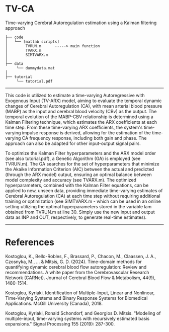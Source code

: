 # TV-CA
Time-varying Cerebral Autoregulation estimation using a Kalman filtering approach
```
├── code
│   └── [matlab scripts]
│        TVRUN.m      -----> main function
│        TVARX.m
│        SIMTVARX.m  
│
├── data
     └── dummydata.mat
│
├── tutorial
     └── tutorial.pdf
```
_______________________________________________________________________________________________________________________________________________________________________________

This code is utilized to estimate a time-varying Autoregressive with Exogenous Input (TV-ARX) model, aiming to evaluate the temporal dynamic changes of Cerebral Autoregulation (CA), with mean arterial blood pressure (MABP) as the input and cerebral blood velocity (CBv) as the output. The temporal evolution of the MABP-CBV relationship is determined using a Kalman Filtering technique, which estimates the ARX coefficients at each time step. From these time-varying ARX coefficients, the system's time-varying impulse response is derived, allowing for the estimation of the time-varying CA frequency response, including both gain and phase. The approach can also be adapted for other input-output signal pairs. 

To optimize the Kalman Filter hyperparameters and the ARX model order (see also tutorial.pdf), a Genetic Algorithm (GA) is employed (see TVRUN.m). The GA searches for the set of hyperparameters that minimize the Akaike Information Criterion (AIC) between the actual and predicted (through the ARX model) output, ensuring an optimal balance between model complexity and accuracy (see TVARX.m). The optimized hyperparameters, combined with the Kalman Filter equations, can be applied to new, unseen data, providing immediate time-varying estimates of Cerebral Autoregulation (CA) at each time step without requiring additional training or optimization (see SIMTVARX.m - which can be used in an online setting utilizing the optimal hyperparameters stored in the variable lam obtained from TVRUN.m at line 30. Simply use the new input and output data as INP and OUT, respectively, to generate real-time estimates).

_________________________________________________________________________________________________________________________________________________________________________________
# References

Kostoglou, K., Bello-Robles, F., Brassard, P., Chacon, M., Claassen, J. A., Czosnyka, M., ... & Mitsis, G. D. (2024). Time-domain methods for quantifying dynamic cerebral blood flow autoregulation: Review and recommendations. A white paper from the Cerebrovascular Research Network (CARNet). Journal of Cerebral Blood Flow & Metabolism, 44(9), 1480-1514.

Kostoglou, Kyriaki. Identification of Multiple-Input, Linear and Nonlinear, Time-Varying Systems and Binary Response Systems for Biomedical Applications. McGill University (Canada), 2018.

Kostoglou, Kyriaki, Ronald Schondorf, and Georgios D. Mitsis. "Modeling of multiple-input, time-varying systems with recursively estimated basis expansions." Signal Processing 155 (2019): 287-300.


